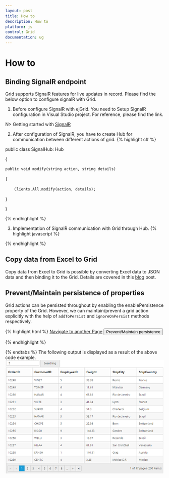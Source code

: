 ```yaml
---
layout: post
title: How to
description: How to
platform: js
control: Grid
documentation: ug
---
```

# How to

## Binding SignalR endpoint

Grid  supports SignalR features for live updates in record. Please find the below option to configure signalR with Grid. 

1) Before configure SignalR with ejGrid. You need to Setup SignalR configuration in Visual Studio project. For reference, please find the link.

N> Getting started with [SignalR](http://www.asp.net/signalr/overview/getting-started/tutorial-getting-started-with-signalr#setup "signalr") 



2) After configuration of SignalR, you have to create Hub for communication between different actions of grid. 
{% highlight c# %}

public class SignalHub: Hub

{

	public void modify(string action, string details)

	{

		Clients.All.modify(action, details);

	}

}

{% endhighlight %}

3) Implementation of SignalR communication with Grid through Hub.
{% highlight javascript %}

<div id="Grid"></div>
<script type="text/javascript">
  $(function () {
      var data = ej.DataManager(window.gridData).executeLocal(ej.Query().take(50));
      $("#Editing").ejGrid({
          dataSource: data,
          allowPaging: true,
          allowSorting: true,
          actionComplete: "actionComplete",
          editSettings: {
              allowEditing: true,
              allowAdding: true,
              allowDeleting: true
          },
          toolbarSettings: {
              showToolbar: true,
              toolbarItems: [ej.Grid.ToolBarItems.Add, ej.Grid.ToolBarItems.Edit, ej.Grid.ToolBarItems.Delete, ej.Grid.ToolBarItems.Update, ej.Grid.ToolBarItems.Cancel]
          },
          columns:
              [
                  { field: "OrderID", isPrimaryKey: true, headerText: "Order ID", width: 75, textAlign: ej.TextAlign.Right },
                  { field: "CustomerID", headerText: "Customer ID", width: 80 },
                  { field: "EmployeeID", headerText: "Employee ID", width: 75, textAlign: ej.TextAlign.Right },
                  { field: "Freight", width: 75, format: "{0:C}", textAlign: ej.TextAlign.Right },
                  { field: "ShipCity", headerText: "Ship City", width: 110 }
              ]
      });
      window.signal = $.connection.signalHub;
      window.signal.client.modify = function (action, details) {
          details = JSON.parse(details);
          if (action == "add") $("#Editing").ejGrid("addRecord", details);
          else if (action == "beginedit") $("#Editing").ejGrid("updateRecord", "OrderID", details);
          else $("#Editing").ejGrid("deleteRecord", "OrderID", details);
      };
      $.connection.hub.start().done(function () {
          window.actionComplete = function (args) {
              if (args.requestType == "save" || args.requestType == "delete") window.signal.server.modify(args.requestType == "delete" ? args.requestType : window.previousAction, JSON.stringify(args.data));
              if (args.requestType != "delete") window.previousAction = args.requestType;
          }
      });
  });
  
</script>


{% endhighlight %}

## Copy data from Excel to Grid

Copy data from Excel to Grid is possible by converting Excel data to JSON data and then binding it to the Grid. Details are covered in this [blog](https://www.syncfusion.com/blogs/post/Copying-and-Pasting-Excel-Sheet-Data-to-Grid-ASPNET-MVC.aspx) post. 


## Prevent/Maintain persistence of properties

Grid actions can be persisted throughout by enabling the enablePersistence property of the Grid. However, we can maintain/prevent a grid action explicitly with the help of `addToPersist` and `ignoreOnPersist` methods respectively.

{% highlight html %}
<a href="http://www.syncfusion.com">Navigate to another Page</a>
<button id="btn">Prevent/Maintain persistence</button>
<div id="Grid"></div>
    <script type="text/javascript">
        $(function () {
            $("#Grid").ejGrid({
                dataSource: window.gridData,
                allowFiltering: true,
                filterSettings: {filterType: "menu"},
                allowPaging: true,
                allowGrouping: true,
                enablePersistence: true,
                columns: [
                    { field: "OrderID", headerText: "Order ID", width: 75, textAlign: ej.TextAlign.Right },
                    { field: "CustomerID", headerText: "Customer ID", width: 80},
                    { field: "EmployeeID", headerText: "Employee ID", width: 75, textAlign: ej.TextAlign.Right },
                    { field: "Freight", width: 75, format: "{0:C}", textAlign: ej.TextAlign.Right }]
            });
            $("#btn").ejButton({
            click: function(args){
                var gridObj = $("#Grid").ejGrid("instance");//get the gridObject
                // by default the enableAltRow property of the grid is true.
                gridObj.option("model.enableAltRow", false);   //set the enableAltRow property of the grid as false 
                //by default the filterSettings and groupSettings will be persisted upon navigating to another page.
                gridObj.ignoreOnPersist(["filterSettings", "groupSettings"]);// set the properties that are to be prevented from being persisted
                //by default the enableAltRow property of the grid will not be persisted
                gridObj.addToPersist("enableAltRow");// set the properties that are to be maintained for persistence.
            }
            });
        });
  {% endhighlight %}   
  
  So on navigating to another page by clicking on the link, by default the filterSettings and groupSettings will be persisted. But upon clicking the button and navigating, the persist state of the Grid actions are modified.
   
## External Search in Grid

Using [`search`](http://help.syncfusion.com/api/js/ejgrid#methods:search “search”) method of Grid, you can search the string in Grid externally without using in-built toolbar search support. While using [`search`](http://help.syncfusion.com/api/js/ejgrid#methods:search “search”) method it is necessary to set [`allowSearching`](http://help.syncfusion.com/api/js/ejgrid#members:allowsearching “allowSearching”) property as `true`. The following code example explains the above behavior.

{% tabs %}
{% highlight html %}
<div class="content-container-fluid">
    <div class="row">
        <div id="sampleProperties">
            <div class="prop-grid">
                <div class="row">
                    <div class="col-md-3">
                        <input type="text" id="srchstr" class="e-ejinputtext" />
                        <input type="button" id="search" value="Searching" />
                    </div>
                </div>
            </div>
        </div>
        <div class="cols-sample-area">
            <div id="Grid"></div>
        </div>
    </div>
</div>


{% endhighlight %}

{% highlight js %}
<script>
    $(function () {
        $("#Grid").ejGrid({
            dataSource: window.gridData,
            allowPaging: true,
            allowSearching: true,
            columns: [
            { field: "OrderID" },
            { field: "CustomerID" },
            { field: "EmployeeID" },
            { field: "Freight" },
            { field: "ShipCity" },
            { field: "ShipCountry" }
            ]
        });
        $("#search").ejButton({ click: "onSearching", size: "small" });
    });
    function onSearching(args) {
        var obj = $("#Grid").ejGrid("instance");
        var val = $("#srchstr").val();
        obj.search(val);
    }
</script>


{% endhighlight %}

{% endtabs %}
The following output is displayed as a result of the above code example.
![](externalsearch_images/externalsearch_img1.png)

